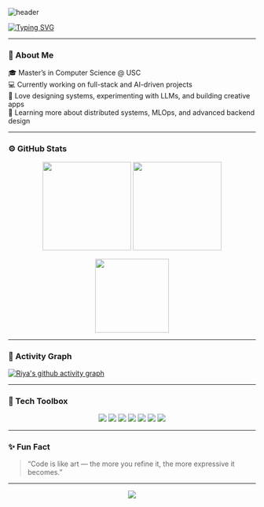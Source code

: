 <!-- Animated Header -->
![header](https://capsule-render.vercel.app/api?type=waving&color=9C7BFF&height=200&section=header&text=Hi%20there,%20I'm%20Riya%20👋&fontSize=40&fontAlignY=35&desc=Software%20Engineer%20%7C%20ML%20%26%20Web%20Dev%20Enthusiast&descAlignY=55&animation=fadeIn)


<!-- Typing Intro -->
[![Typing SVG](https://readme-typing-svg.herokuapp.com?font=Fira+Code&pause=1000&color=C5A3FF&width=550&lines=Passionate+about+building+intelligent+and+scalable+systems;Exploring+ML,+Web,+and+Cloud+development;Let's+create+something+awesome+✨)](https://git.io/typing-svg)

---

### 🧠 About Me

🎓 Master’s in Computer Science @ USC  
💻 Currently working on full-stack and AI-driven projects  
🚀 Love designing systems, experimenting with LLMs, and building creative apps  
🌱 Learning more about distributed systems, MLOps, and advanced backend design  

---

### ⚙️ GitHub Stats

<p align="center">
  <img src="https://github-readme-stats.vercel.app/api?username=riyadd20&show_icons=true&theme=tokyonight&hide_border=true&border_radius=15" height="180"/>
  <img src="https://github-readme-streak-stats.herokuapp.com/?user=riyadd20&theme=tokyonight&hide_border=true&border_radius=15" height="180"/>
</p>

<p align="center">
  <img src="https://github-readme-stats.vercel.app/api/top-langs/?username=riyadd20&layout=compact&theme=tokyonight&hide_border=true&border_radius=15" height="150"/>
</p>

---

### 🧩 Activity Graph

[![Riya's github activity graph](https://github-readme-activity-graph.vercel.app/graph?username=riyadd20&theme=tokyo-night)](https://github.com/ashutosh00710/github-readme-activity-graph)

---

### 🧰 Tech Toolbox

<p align="center">
  <img src="https://img.shields.io/badge/Python-3670A0?style=for-the-badge&logo=python&logoColor=ffdd54"/>
  <img src="https://img.shields.io/badge/React-20232A?style=for-the-badge&logo=react&logoColor=61DAFB"/>
  <img src="https://img.shields.io/badge/Spring_Boot-6DB33F?style=for-the-badge&logo=spring-boot&logoColor=white"/>
  <img src="https://img.shields.io/badge/Node.js-43853D?style=for-the-badge&logo=node.js&logoColor=white"/>
  <img src="https://img.shields.io/badge/MongoDB-4EA94B?style=for-the-badge&logo=mongodb&logoColor=white"/>
  <img src="https://img.shields.io/badge/TensorFlow-FF6F00?style=for-the-badge&logo=tensorflow&logoColor=white"/>
  <img src="https://img.shields.io/badge/Docker-2496ED?style=for-the-badge&logo=docker&logoColor=white"/>
</p>

---

### ✨ Fun Fact

> “Code is like art — the more you refine it, the more expressive it becomes.”  

---

<p align="center">
  <img src="https://capsule-render.vercel.app/api?type=waving&color=9C7BFF&height=100&section=footer"/>
</p>
